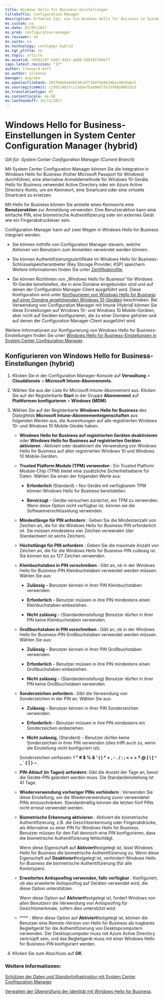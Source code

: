 ```yaml
---
title: Windows Hello for Business-Einstellungen
titleSuffix: Configuration Manager
description: Erfahren Sie, wie Sie Windows Hello for Business in System Center Configuration Manager integrieren.
ms.custom: na
ms.date: 03/05/2017
ms.prod: configuration-manager
ms.reviewer: na
ms.suite: na
ms.technology: configmgr-hybrid
ms.tgt_pltfrm: na
ms.topic: article
ms.assetid: c0593c07-5dd7-4d23-a0d8-d30165f49ef7
caps.latest.revision: "17"
author: lleonard-msft
ms.author: alleonar
manager: angrobe
ms.openlocfilehash: 285fb9e9a9d4538c0ff3b0f9e8b19bec99e9a8c5
ms.sourcegitcommit: c236214b2fcc13dae7bad96d7fb33f692868191d
ms.translationtype: HT
ms.contentlocale: de-DE
ms.lasthandoff: 10/12/2017
---
```

# <a name="windows-hello-for-business-settings-in-system-center-configuration-manager-hybrid"></a>Windows Hello for Business-Einstellungen in System Center Configuration Manager (hybrid)

*Gilt für: System Center Configuration Manager (Current Branch)*

Mit System Center Configuration Manager können Sie die Integration in Windows Hello for Business (früher Microsoft Passport für Windows) durchführen, eine alternative Anmeldemethode für Windows 10-Geräte. Hello for Business verwendet Active Directory oder ein Azure Active Directory-Konto, um ein Kennwort, eine Smartcard oder eine virtuelle Smartcard zu ersetzen.  

Mit Hello for Business können Sie anstelle eines Kennworts eine **Benutzeraktion** zur Anmeldung verwenden. Eine Benutzeraktion kann eine einfache PIN, eine biometrische Authentifizierung oder ein externes Gerät wie ein Fingerabdruckleser sein.  

 Configuration Manager kann auf zwei Wegen in Windows Hello for Business integriert werden:  

-   Sie können mithilfe von Configuration Manager steuern, welche Aktionen von Benutzern zum Anmelden verwendet werden können.  

-   Sie können Authentifizierungszertifikate im Windows Hello for Business-Schlüsselspeicheranbieter (Key Storage Provider; KSP) speichern. Weitere Informationen finden Sie unter [Zertifikatprofile](create-pfx-certificate-profiles.md).  

- Sie können Richtlinien von „Windows Hello for Business“ für Windows 10-Geräte bereitstellen, die in eine Domäne eingebunden sind und auf denen der Configuration Manager-Client ausgeführt wird. Diese Konfiguration wird unter [Konfigurieren von Windows Hello for Business auf einer Domäne angehörenden Windows 10-Geräten](../../protect/deploy-use/windows-hello-for-business-settings.md#configure-windows-hello-for-business-on-domain-joined-windows-10-devices) beschrieben. Bei Verwendung von Configuration Manager mit Intune (Hybrid) können Sie diese Einstellungen auf Windows 10- und Windows 10 Mobile-Geräten, aber nicht auf Geräten konfigurieren, die zu einer Domäne gehören und auf denen der Configuration Manager-Client ausgeführt wird.   

Weitere Informationen zur Konfigurierung von Windows Hello for Business-Einstellungen finden Sie unter [Windows Hello for Business-Einstellungen in System Center Configuration Manager](../../protect/deploy-use/windows-hello-for-business-settings.md).

## <a name="configure-windows-hello-for-business-settings-hybrid"></a>Konfigurieren von Windows Hello for Business-Einstellungen (hybrid)  

1.  Klicken Sie in der Configuration Manager-Konsole auf **Verwaltung** > **Clouddienste** > **Microsoft Intune-Abonnements**.  

3.  Wählen Sie aus der Liste Ihr Microsoft Intune-Abonnement aus. Klicken Sie auf der Registerkarte **Start** in der Gruppe **Abonnement** auf **Plattformen konfigurieren** > **Windows (MDM)**.  

4.  Wählen Sie auf der Registerkarte **Windows Hello for Business** des Dialogfelds **Microsoft Intune-Abonnementeigenschaften** aus folgenden Werten aus, die Auswirkungen auf alle registrierten Windows 10- und Windows 10 Mobile-Geräte haben:  

    -   **Windows Hello for Business auf registrierten Geräten deaktivieren** oder **Windows Hello for Business auf registrierten Geräten aktivieren** : Aktiviert oder deaktiviert die Verwendung von Windows Hello for Business auf allen registrierten Windows 10 und Windows 10 Mobile-Geräten.  

    -   **Trusted Platform Module (TPM) verwenden** : Ein Trusted Platform Module-Chip (TPM) bietet eine zusätzliche Sicherheitsebene für Daten. Wählen Sie einen der folgenden Werte aus:  

        -   **Erforderlich** (Standard) – Nur Geräte mit verfügbarem TPM können Windows Hello for Business bereitstellen.  

        -   **Bevorzugt** – Geräte versuchen zunächst, ein TPM zu verwenden. Wenn diese Option nicht verfügbar ist, können sie die Softwareverschlüsselung verwenden.  

    -   **Mindestlänge für PIN anfordern** : Geben Sie die Mindestanzahl von Zeichen an, die für die Windows Hello for Business-PIN erforderlich ist. Sie müssen mindestens vier Zeichen verwenden (der Standardwert ist sechs Zeichen).  

    -   **Höchstlänge für PIN anfordern** : Geben Sie die maximale Anzahl von Zeichen an, die für die Windows Hello for Business-PIN zulässig ist. Sie können bis zu 127 Zeichen verwenden.  

    -   **Kleinbuchstaben in PIN vorschreiben** : Gibt an, ob in der Windows Hello for Business-PIN Kleinbuchstaben verwendet werden müssen. Wählen Sie aus:  

        -   **Zulässig** – Benutzer können in ihrer PIN Kleinbuchstaben verwenden.  

        -   **Erforderlich** – Benutzer müssen in ihre PIN mindestens einen Kleinbuchstaben einbeziehen.  

        -   **Nicht zulässig** – (Standardeinstellung) Benutzer dürfen in ihrer PIN keine Kleinbuchstaben verwenden.  

    -   **Großbuchstaben in PIN vorschreiben** : Gibt an, ob in der Windows Hello for Business-PIN Großbuchstaben verwendet werden müssen. Wählen Sie aus:  

        -   **Zulässig** – Benutzer können in ihrer PIN Großbuchstaben verwenden.  

        -   **Erforderlich** – Benutzer müssen in ihre PIN mindestens einen Großbuchstaben einbeziehen.  

        -   **Nicht zulässig** – (Standardeinstellung) Benutzer dürfen in ihrer PIN keine Großbuchstaben verwenden.  

    -   **Sonderzeichen anfordern** : Gibt die Verwendung von Sonderzeichen in der PIN an. Wählen Sie aus:  

        -   **Zulässig** – Benutzer können in ihrer PIN Sonderzeichen verwenden.  

        -   **Erforderlich** – Benutzer müssen in ihre PIN mindestens ein Sonderzeichen einbeziehen.  

        -   **Nicht zulässig,** (Standard) – Benutzer dürfen keine Sonderzeichen in ihrer PIN verwenden (dies trifft auch zu, wenn die Einstellung nicht konfiguriert ist).  

         Sonderzeichen umfassen: **! " # $ % & ' ( ) \* + , - . / : ; < = > ? @ [ \ ] ^ _ ` { &#124; } ~**.  

    -   **PIN-Ablauf (in Tagen) anfordern**: Gibt die Anzahl der Tage an, bevor die Geräte-PIN geändert werden muss. Die Standardeinstellung ist 41 Tage.  

    -   **Wiederverwendung vorheriger PINs verhindern** : Verwenden Sie diese Einstellung, um die Wiederverwendung zuvor verwendeter PINs einzuschränken. Standardmäßig können die letzten fünf PINs nicht erneut verwendet werden.  

    -   **Biometrische Erkennung aktivieren** : Aktiviert die biometrische Authentifizierung, z.B. die Gesichtserkennung oder Fingerabdrücke, als Alternative zu einer PIN für Windows Hello for Business. Benutzer müssen für den Fall dennoch eine PIN konfigurieren, dass die biometrische Authentifizierung fehlschlägt.  

         Wenn diese Eigenschaft auf **Aktiviert**festgelegt ist, lässt Windows Hello for Business die biometrische Authentifizierung zu.  Wenn diese Eigenschaft auf **Deaktiviert**festgelegt ist, verhindert Windows Hello for Business die biometrische Authentifizierung (für alle Kontotypen).  

    -   **Erweitertes Antispoofing verwenden, falls verfügbar** : Konfiguriert, ob das erweiterte Antispoofing auf Geräten verwendet wird, die diese Option unterstützen.  

         Wenn diese Option auf **Aktiviert**festgelegt ist, fordert Windows von allen Benutzern die Verwendung von Antispoofing für Gesichtsmerkmale, sofern dies unterstützt wird.  

    -   **** : Wenn diese Option auf **Aktiviert**festgelegt ist, können die Benutzer eine Remote-Version von Hello for Business als tragbares Begleitgerät für die Authentifizierung von Desktopcomputern verwenden. Der Desktopcomputer muss mit Azure Active Directory verknüpft sein, und das Begleitgerät muss mit einer Windows Hello for Business-PIN konfiguriert werden.  

5.  Klicken Sie zum Abschluss auf **OK**.  

### <a name="see-also"></a>Weitere Informationen:  
 [Schützen der Daten und Standortinfrastruktur mit System Center Configuration Manager](../../protect/understand/protect-data-and-site-infrastructure.md)

 [Verwalten der Überprüfung der Identität mit Windows Hello for Business](https://technet.microsoft.com/itpro/windows/keep-secure/manage-identity-verification-using-microsoft-passport).  
